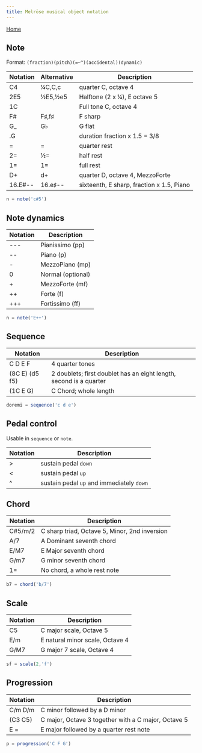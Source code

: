 ```yaml
---
title: Melrōse musical object notation
---
```


[Home](https://emicklei.github.io/melrose)

## Note

Format: `(fraction)(pitch)(=~^)(accidental)(dynamic)`

| Notation | Alternative | Description
|----------|-------|-------------
| C4       | ¼C,C,c  | quarter C, octave 4
| 2E5      | ½E5,½e5 | Halftone (2 x ¼), E octave 5
| 1C       |        | Full tone C, octave 4
| F#       | F♯,f♯  | F sharp
| G_       | G♭    | G flat
| .G       |       | duration fraction x 1.5 = 3/8
| =        | =     | quarter rest
| 2=       | ½=    | half rest
| 1=       | 1=    | full rest
| D+       | d+    | quarter D, octave 4, MezzoForte
| 16.E#--  | 16.e♯-- | sixteenth, E sharp, fraction x 1.5, Piano

```javascript
n = note('c#5')
```

## Note dynamics<a name="note-not"></a>

| Notation    | Description
|-------------|---
| \-\-\-      |Pianissimo (pp)
| \-\-        |Piano (p)
| \-          |MezzoPiano (mp)
| 0           |Normal (optional)
| +           |MezzoForte (mf)
| ++          |Forte (f)
| +++         |Fortissimo (ff)

```javascript
n = note('E++')
```

## Sequence<a name="sequence-not"></a>

| Notation    | Description
|-------------|---
| C D E F       | 4 quarter tones
| (8C E) (d5 f5) | 2 doublets; first doublet has an eight length, second is a quarter
| (1C E G)    | C Chord; whole length

```javascript
doremi = sequence('c d e')
```

## Pedal control

Usable in `sequence` or `note`.

| Notation | Description
|----------|-------------
| >        | sustain pedal `down`
| <        | sustain pedal `up`
| ^        | sustain pedal `up` and immediately `down`


## Chord<a name="chord-not"></a>

| Notation    | Description
|-------------|---
| C#5/m/2     | C sharp triad, Octave 5, Minor, 2nd inversion
| A/7         | A Dominant seventh chord
| E/M7        | E Major seventh chord
| G/m7        | G minor seventh chord
| 1=          | No chord, a whole rest note

```javascript
b7 = chord('b/7')
```

## Scale<a name="scale-not"></a>

| Notation    | Description
|-------------|---
| C5          | C major scale, Octave 5
| E/m         | E natural minor scale, Octave 4
| G/M7        | G major 7 scale, Octave 4

```javascript
sf = scale(2,'f')
```

## Progression<a name="progression-not"></a>

| Notation    | Description
|-------------|---
| C/m D/m     | C minor followed by a D minor
| (C3 C5)     | C major, Octave 3 together with a C major, Octave 5
| E =         | E major followed by a quarter rest note

```javascript
p = progression('C F G')
```